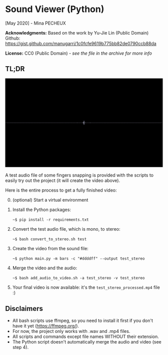 # Sound Viewer (Python)

[May 2020] - Mina PECHEUX

**Acknowledgments:** Based on the work by Yu-Jie Lin
(Public Domain)
Github: https://gist.github.com/manugarri/1c0fcfe9619b775bb82de0790ccb88da

**License:** CC0 (Public Domain) _- see the file in the archive for more info_

## TL;DR

![demo](demo.gif)

A test audio file of some fingers snapping is provided with the scripts to easily try out the project (it will create the video above).

Here is the entire process to get a fully finished video:

  0. (optional) Start a virtual environment
  1. Install the Python packages:

      ```~$ pip install -r requirements.txt```

  2. Convert the test audio file, which is mono, to stereo:

      ```~$ bash convert_to_stereo.sh test```

  3. Create the video from the sound file:

      ```~$ python main.py -m bars -c "#ddddff" --output test_stereo```

  4. Merge the video and the audio:

      ```~$ bash add_audio_to_video.sh -a test_stereo -v test_stereo```

  5. Your final video is now available: it's the `test_stereo_processed.mp4` file :)

## Disclaimers
  - All bash scripts use ffmpeg, so you need to install it first if you don't have it yet (https://ffmpeg.org/).
  - For now, the project only works with .wav and .mp4 files.
  - All scripts and commands except file names WITHOUT their extension.
  - The Python script doesn't automatically merge the audio and video (see step 4).
